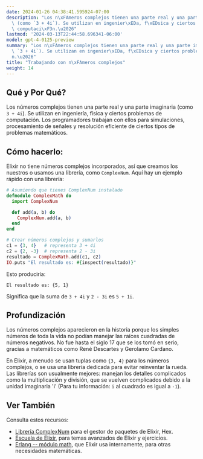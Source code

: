 ```yaml
---
date: 2024-01-26 04:38:41.595924-07:00
description: "Los n\xFAmeros complejos tienen una parte real y una parte imaginaria\
  \ (como `3 + 4i`). Se utilizan en ingenier\xEDa, f\xEDsica y ciertos problemas de\
  \ computaci\xF3n.\u2026"
lastmod: '2024-03-13T22:44:58.696341-06:00'
model: gpt-4-0125-preview
summary: "Los n\xFAmeros complejos tienen una parte real y una parte imaginaria (como\
  \ `3 + 4i`). Se utilizan en ingenier\xEDa, f\xEDsica y ciertos problemas de computaci\xF3\
  n.\u2026"
title: "Trabajando con n\xFAmeros complejos"
weight: 14
---
```


## Qué y Por Qué?
Los números complejos tienen una parte real y una parte imaginaria (como `3 + 4i`). Se utilizan en ingeniería, física y ciertos problemas de computación. Los programadores trabajan con ellos para simulaciones, procesamiento de señales y resolución eficiente de ciertos tipos de problemas matemáticos.

## Cómo hacerlo:
Elixir no tiene números complejos incorporados, así que creamos los nuestros o usamos una librería, como `ComplexNum`. Aquí hay un ejemplo rápido con una librería:

```elixir
# Asumiendo que tienes ComplexNum instalado
defmodule ComplexMath do
  import ComplexNum

  def add(a, b) do
    ComplexNum.add(a, b)
  end
end

# Crear números complejos y sumarlos
c1 = {3, 4}   # representa 3 + 4i
c2 = {2, -3}  # representa 2 - 3i
resultado = ComplexMath.add(c1, c2)
IO.puts "El resultado es: #{inspect(resultado)}"
```

Esto produciría:
```
El resultado es: {5, 1}
```

Significa que la suma de `3 + 4i` y `2 - 3i` es `5 + 1i`.

## Profundización
Los números complejos aparecieron en la historia porque los simples números de toda la vida no podían manejar las raíces cuadradas de números negativos. No fue hasta el siglo 17 que se los tomó en serio, gracias a matemáticos como René Descartes y Gerolamo Cardano.

En Elixir, a menudo se usan tuplas como `{3, 4}` para los números complejos, o se usa una librería dedicada para evitar reinventar la rueda. Las librerías son usualmente mejores: manejan los detalles complicados como la multiplicación y división, que se vuelven complicados debido a la unidad imaginaria 'i' (Para tu información: `i` al cuadrado es igual a `-1`).

## Ver También
Consulta estos recursos:
- [Librería ComplexNum](https://hex.pm/packages/complex_num) para el gestor de paquetes de Elixir, Hex.
- [Escuela de Elixir](https://elixirschool.com/en/), para temas avanzados de Elixir y ejercicios.
- [Erlang -- módulo math](http://erlang.org/doc/man/math.html), que Elixir usa internamente, para otras necesidades matemáticas.
